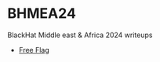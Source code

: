 # BHMEA24
BlackHat Middle east &amp; Africa 2024 writeups

- [Free Flag](/Quals/freeflag/freeflag.md)
